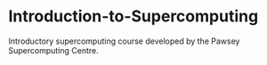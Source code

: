 Introduction-to-Supercomputing
==================

Introductory supercomputing course developed by the Pawsey Supercomputing Centre.
